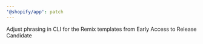 ```yaml
---
'@shopify/app': patch
---
```


Adjust phrasing in CLI for the Remix templates from Early Access to Release Candidate
